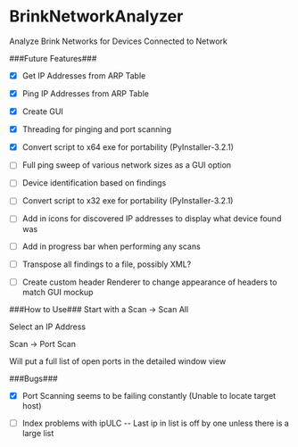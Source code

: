 # BrinkNetworkAnalyzer
Analyze Brink Networks for Devices Connected to Network

###Future Features###
- [x] Get IP Addresses from ARP Table
- [x] Ping IP Addresses from ARP Table
- [x] Create GUI
- [x] Threading for pinging and port scanning
- [x] Convert script to x64 exe for portability (PyInstaller-3.2.1)
- [ ] Full ping sweep of various network sizes as a GUI option
- [ ] Device identification based on findings
- [ ] Convert script to x32 exe for portability (PyInstaller-3.2.1)
- [ ] Add in icons for discovered IP addresses to display what device found was
- [ ] Add in progress bar when performing any scans
- [ ] Transpose all findings to a file, possibly XML?
- [ ] Create custom header Renderer to change appearance of headers to match GUI mockup


###How to Use###
Start with a Scan -> Scan All

Select an IP Address

Scan -> Port Scan

Will put a full list of open ports in the detailed window view

###Bugs###

- [x] Port Scanning seems to be failing constantly (Unable to locate target host)
- [ ] Index problems with ipULC -- Last ip in list is off by one unless there is a large list


